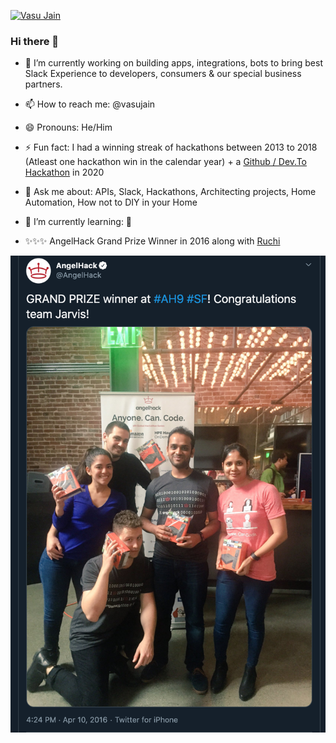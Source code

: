 [![Vasu Jain](https://pbs.twimg.com/profile_banners/35442559/1411953440/1500x500)](https://twitter.com/vasujain)

### Hi there 👋
- 🔭 I’m currently working on building apps, integrations, bots to bring best Slack Experience to developers, consumers & our special business partners. 
- 📫 How to reach me: @vasujain 
- 😄 Pronouns: He/Him
- ⚡ Fun fact: I had a winning streak of hackathons between 2013 to 2018 (Atleast one hackathon win in the calendar year) + a [Github / Dev.To Hackathon](https://dev.to/devteam/github-actions-hackathon-winners-announced-38o2) in 2020
- 💬 Ask me about: APIs, Slack, Hackathons, Architecting projects, Home Automation, How not to DIY in your Home
- 🌱 I’m currently learning: 🐍 

- ✨✨✨ AngelHack Grand Prize Winner in 2016 along with [Ruchi](https://github.com/ruchi-jain)

[![AngelHack Grand Prize Winner in 2016 was one of the biggest win we had](https://github.com/vasujain/vasujain/blob/master/Screen%20Shot%202020-09-30%20at%2011.57.16%20AM.png)](https://twitter.com/AngelHack/status/719305067984125952)

<!--
**vasujain/vasujain** is a ✨ _special_ ✨ repository because its `README.md` (this file) appears on your GitHub profile.
- 👯 I’m looking to collaborate on ...
- 🤔 I’m looking for help with ...
-->
